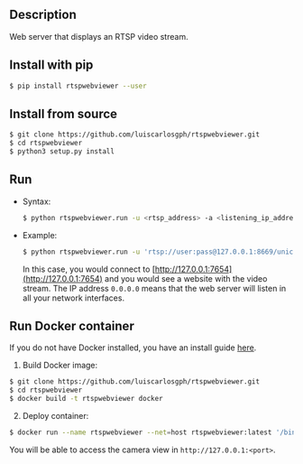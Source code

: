 Description
-----------

Web server that displays an RTSP video stream.

Install with pip
----------------

```bash
$ pip install rtspwebviewer --user
```

Install from source
-------------------

```bash
$ git clone https://github.com/luiscarlosgph/rtspwebviewer.git
$ cd rtspwebviewer
$ python3 setup.py install
```

Run 
---

* Syntax:
  ```bash
  $ python rtspwebviewer.run -u <rtsp_address> -a <listening_ip_address> -p <port> -t <web_title>
  ```

* Example:
  ```bash
  $ python rtspwebviewer.run -u 'rtsp://user:pass@127.0.0.1:8669/unicast' -a 0.0.0.0 -p 7654 -t 'RTSP Web Viewer'
  ```
  In this case, you would connect to [http://127.0.0.1:7654](http://127.0.0.1:7654) and you would see a website with the video stream. The IP address `0.0.0.0` means that the web server will listen in all your network interfaces.
  
 
Run Docker container
---------------------
If you do not have Docker installed, you have an install guide [here](https://github.com/luiscarlosgph/how-to/tree/main/docker).

1. Build Docker image:
```bash
$ git clone https://github.com/luiscarlosgph/rtspwebviewer.git
$ cd rtspwebviewer
$ docker build -t rtspwebviewer docker
```

2. Deploy container:
```bash
$ docker run --name rtspwebviewer --net=host rtspwebviewer:latest '/bin/zsh -c "source /root/.zshrc && python -m rtspwebviewer.run -u <rtsp_address> -a <listening_ip_address> -p <port> -t <web_title>"'
```
You will be able to access the camera view in `http://127.0.0.1:<port>`.
